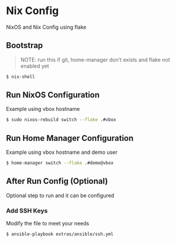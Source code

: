 # Nix Config

NixOS and Nix Config using flake

## Bootstrap

> NOTE: run this if git, home-manager don't exists and flake not enabled yet

```sh
$ nix-shell
```

## Run NixOS Configuration

Example using vbox hostname

```sh
$ sudo nixos-rebuild switch --flake .#vbox
```

## Run Home Manager Configuration

Example using vbox hostname and demo user

```sh
$ home-manager switch --flake .#demo@vbox
```

## After Run Config (Optional)

Optional step to run and it can be configured

### Add SSH Keys

Modify the file to meet your needs

```sh
$ ansible-playbook extras/ansible/ssh.yml
```
